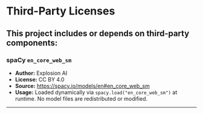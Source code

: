 # Third-Party Licenses

This project includes or depends on third-party components:
---

### spaCy `en_core_web_sm`
- **Author:** Explosion AI
- **License:** CC BY 4.0
- **Source:** https://spacy.io/models/en#en_core_web_sm
- **Usage:** Loaded dynamically via `spacy.load("en_core_web_sm")` at runtime.
  No model files are redistributed or modified.
---
